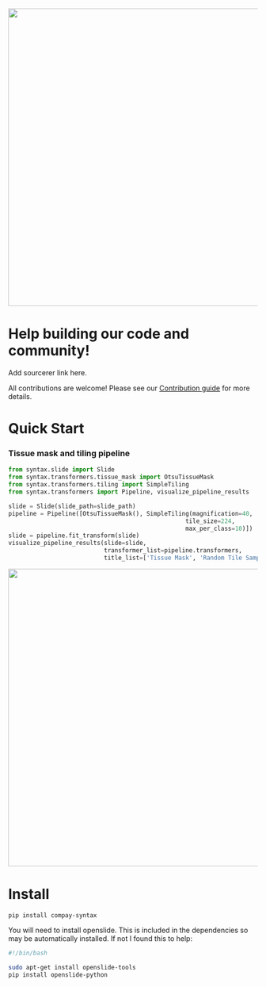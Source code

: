 <p align="center">
    <br>
    <img src="https://raw.githubusercontent.com/jgamper/compay-syntax/master/docs/source/imgs/syntax_logo_text.png?token=ADDZO4PH6CJSK5XTSC2ZLXK6ZPXRY" width="600"/>
    <br>
<p>

# Help building our code and community!

Add sourcerer link here.

All contributions are welcome! Please see our [Contribution guide](https://github.com/jgamper/wsi-syntax) for more details.

# Quick Start

### Tissue mask and tiling pipeline
```python
from syntax.slide import Slide
from syntax.transformers.tissue_mask import OtsuTissueMask
from syntax.transformers.tiling import SimpleTiling
from syntax.transformers import Pipeline, visualize_pipeline_results

slide = Slide(slide_path=slide_path)
pipeline = Pipeline([OtsuTissueMask(), SimpleTiling(magnification=40,
                                                  tile_size=224,
                                                  max_per_class=10)])
slide = pipeline.fit_transform(slide)
visualize_pipeline_results(slide=slide,
                           transformer_list=pipeline.transformers,
                           title_list=['Tissue Mask', 'Random Tile Sampling'])
```
<p align="center">
    <img src="https://raw.githubusercontent.com/jgamper/compay-syntax/master/docs/source/imgs/simple_pipeline.png?token=ADDZO4ISOOTTRG4MMPNYCXS6ZPXPS" width="600"/>
<p>

# Install

`pip install compay-syntax`

You will need to install openslide. This is included in the dependencies so may be automatically installed. If not I found this to help:

```bash
#!/bin/bash

sudo apt-get install openslide-tools
pip install openslide-python
```
